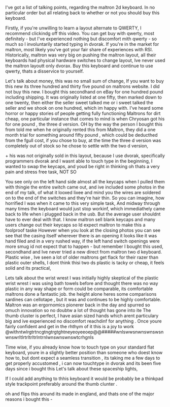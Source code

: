 I've got a list of talking points, regarding the maltron 2d keyboard. In no particular order but all relating back to whether or not you should buy this keyboard.

Firstly, if you're unwilling to learn a layout alternate to QWERTY, I recommend clickindg off this video. You can get buy with qwerty, most definitely - but I've experienced nothing but discomfort mith qwerty - so much so I involuntarily started typing in dvorak. If you're in the market for maltron, most likely you've got your fair share of experiences with RSI. Historically, maltron was very big on pushing the maltron layout, all their keyboards had physical hardware switches to change layout, Ive never used the maltron layoutt only dvorax. Buy this keyboard and continue to use qwerty, thats a disservice to yourself.

Let's talk about money, this was no small sum of change, If you want to buy this new its three hundred and thirty five pound on maltrons website. I did not buy this new. I bought this secondhand on eBay for one hundred pound including shipping. It was originally listed at one fifty, then marked down to one twenty, then either the seller sweet talked me or i sweet talked the seller and we shook on one hundred, which im happy with. I've heard some horror or happy stories of people getting fully functioning Maltrons for dirt cheap, one particular instance  that comes to mind is when Chryosan got his for one pound , the three d version. OH by the way the person I bought this from told me when he originally rented this from Maltron, they did a one month trial for something around fifty pound , which could be deducthed from the fgull cost, if you chose to buy, at the time the three d version was completely out of stock so he chose to settle with the two d version, 

<F7>+<F11>
his was not originally sold in this layout, because I use dvorak, specifically programmers dvorak and I wasnt able to touch type in the beginning, I wanted to swap the keycaps, and youd be right in thinking oh thats a very pain and stress free task, NOT SO

You see only on the left hand side almost all the keycaps when I pulled them with thingie the entire switch came out, and ive included some photos in the end of my talk, of what it looxed lixee and mind you the wires are soldered on to the end of the switches and they're hair thin. So you can imagine, how horrified I was when it came to this very simple task, And midway through many times the keyboard would just stop workinf, which immediathely came back to life when i plugged back in the usb. But the average user shouldnt have  to ever deal with that. I know maltron sell blank keycaps and many users change out their keycaps so Id expect maltron to make this a foolproof taske However when you look at the closing photos you can see see that the casing itself wherever there is an opening it looks like it was hand filed and in a very rushed way, if the left hand switch openings were more smug id not expect that to happen - but remember I bought this used, secondhand and Ive never tried a new direct from maltron two d keyboard. Plastic wise , Ive seen a lot of older maltrons get flack for their razer than plastic outer shells, I dont think thisi two ds plastic is tacky or cheap, it feels solid and its practical,

Lets talk about the wrist wrest I was initially highly skeptical of the plastic wrist wrest i was using bath towels before and thought there was no way plastic in any way shape or form could be comparable, its comfortable maltrons done a fantastic job. the height alone heres some comparisons sardines can cellotape , but it was and continues to be highly comfortable. Maltron was an ergornomics pionerer back in the day and spurred so omuch innovation so no doubtw a lot of thought has gone into ite The thumb cluster is perfect, I have asian sized hands which arent particulary big and ive experienced no discomfort reachdinf for anything . Once youre fairly confident and get in the rhthym of it this  is a joy to work @withntwlrgtrtncgtngtrgtghtneyeoyeeoep@@#####wnlswwsnwnswnswsnwnswrltlrtrltrltrlntrnlwnswnswnswtcrhgnls

Time wise, if you already know how to touch type on your standard flat keyboard, youre in a slightly better position than someone who doest know how to, but dont expect a seamless transition , its taking me a few days to get properly accustomed , i can now touchtype in dvorak and its been five days since i bought  this 
Let's talk about these spaceship lights,

If I could add anything to thhis keyboard it would be probably be a thinkpad style trackpoint preferably around the thumb clunter .

oh and flips this around its made in england, and thats one of the major reasons i bought this - 
